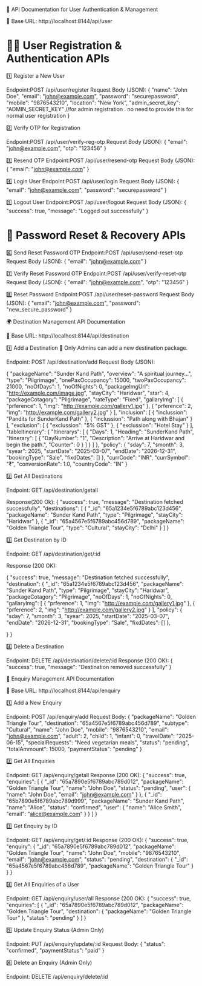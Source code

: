 📌 API Documentation for User Authentication & Management

🔗 Base URL: http://localhost:8144/api/user


🧑‍💻 User Registration & Authentication APIs
==============================================

1️⃣ Register a New User

Endpoint:POST /api/user/register
Request Body (JSON):
{
  "name": "John Doe",
  "email": "john@example.com",
  "password": "securepassword",
  "mobile": "9876543210",
  "location": "New York",
  "admin_secret_key": "ADMIN_SECRET_KEY"     //for admin registration . no need to provide this for normal 
                                               user registration
}


2️⃣ Verify OTP for Registration

Endpoint:POST /api/user/verify-reg-otp
Request Body (JSON):
{
  "email": "john@example.com",
  "otp": "123456"
}


3️⃣ Resend OTP
Endpoint:POST /api/user/resend-otp
Request Body (JSON):
{
  "email": "john@example.com"
}


4️⃣ Login User
Endpoint:POST /api/user/login
Request Body (JSON):
{
  "email": "john@example.com",
  "password": "securepassword"
}


5️⃣ Logout User
Endpoint:POST /api/user/logout
Request Body (JSON):
{
  "success": true,
  "message": "Logged out successfully"
}



🔑 Password Reset & Recovery APIs
=====================================

6️⃣ Send Reset Password OTP
Endpoint:POST /api/user/send-reset-otp
Request Body (JSON):
{
  "email": "john@example.com"
}


7️⃣ Verify Reset Password OTP
Endpoint:POST /api/user/verify-reset-otp
Request Body (JSON):
{
  "email": "john@example.com",
  "otp": "123456"
}



8️⃣ Reset Password
Endpoint:POST /api/user/reset-password
Request Body (JSON):
{
  "email": "john@example.com",
  "password": "new_secure_password"
}






🌍 Destination Management API Documentation

🔗 Base URL: http://localhost:8144/api/destination


1️⃣ Add a Destination
📌 Only Admins can add a new destination package.

Endpoint: POST /api/destination/add
Request Body (JSON):

{
  "packageName": "Sunder Kand Path",
  "overview": "A spiritual journey...",
  "type": "Pilgrimage",
  "onePaxOccupancy": 15000,
  "twoPaxOccupancy": 21000,
  "noOfDays": 1,
  "noOfNights": 0,
  "packageImgUrl": "http://example.com/image.jpg",
  "stayCity": "Haridwar",
  "star": 4,
  "packageCotagory": "Pilgrimage",
  "rateType": "Fixed",
  "gallaryImg": [
    {
      "prference": 1,
      "img": "http://example.com/gallery1.jpg"
    },
    {
      "prference": 2,
      "img": "http://example.com/gallery2.jpg"
    }
  ],
  "inclusion": [
    {
      "inclussion": "Pandits for SunderKand Path"
    },
    {
      "inclussion": "Path along with Bhajan"
    }
  ],
  "exclusion": [
    {
      "exclussion": "5% GST"
    },
    {
      "exclussion": "Hotel Stay"
    }
  ],
  "tableItinerary": {
    "Itinerarys": [
      {
        "Days": 1,
        "Heading": "SunderKand Path",
        "Itinerary": [
          {
            "DayNumber": "1",
            "Description": "Arrive at Haridwar and begin the path.",
            "Counter": 0
          }
        ]
      }
    ]
  },
  "policy": {
    "sday": 7,
    "smonth": 3,
    "syear": 2025,
    "startDate": "2025-03-07",
    "endDate": "2026-12-31",
    "bookingType": "Sale",
    "fixdDates": []
  },
  "currCode": "INR",
  "currSymbol": "₹",
  "conversionRate": 1.0,
  "countryCode": "IN"
}




2️⃣ Get All Destinations

Endpoint: GET /api/destination/getall

Response(200 Ok): 
{
  "success": true,
  "message": "Destination fetched successfully",
  "destinations": [
    {
      "_id": "65a1234e5f6789abc123d456",
      "packageName": "Sunder Kand Path",
      "type": "Pilgrimage",
      "stayCity": "Haridwar"
    },
    {
      "_id": "65a4567e5f6789abc456d789",
      "packageName": "Golden Triangle Tour",
      "type": "Cultural",
      "stayCity": "Delhi"
    }
  ]
}



3️⃣ Get Destination by ID

Endpoint: GET /api/destination/get/:id

Response (200 OK):

{
  "success": true,
  "message": "Destination fetched successfully",
  "destination": {
    "_id": "65a1234e5f6789abc123d456",
    "packageName": "Sunder Kand Path",
    "type": "Pilgrimage",
    "stayCity": "Haridwar",
    "packageCotagory": "Pilgrimage",
    "noOfDays": 1,
    "noOfNights": 0,
    "gallaryImg": [
      {
        "prference": 1,
        "img": "http://example.com/gallery1.jpg"
      },
      {
        "prference": 2,
        "img": "http://example.com/gallery2.jpg"
      }
    ],
    "policy": {
        "sday": 7,
        "smonth": 3,
        "syear": 2025,
        "startDate": "2025-03-07",
        "endDate": "2026-12-31",
        "bookingType": "Sale",
        "fixdDates": []
    },

  }
}



4️⃣ Delete a Destination

Endpoint: DELETE /api/destination/delete/:id
Response (200 OK):
{
  "success": true,
  "message": "Destination removed successfully"
}







📌 Enquiry Management API Documentation

📌 Base URL: http://localhost:8144/api/enquiry


1️⃣ Add a New Enquiry

Endpoint: POST /api/enquiry/add
Request Body:
{
  "packageName": "Golden Triangle Tour",
  "destination": "65a4567e5f6789abc456d789",
  "subtype": "Cultural",
  "name": "John Doe",
  "mobile": "9876543210",
  "email": "john@example.com",
  "adult": 2,
  "child": 1,
  "infant": 0,
  "travelDate": "2025-06-15",
  "specialRequests": "Need vegetarian meals",
  "status": "pending",
  "totalAmmount": 15000,
  "paymentStatus": "pending"
}




2️⃣ Get All Enquiries

Endpoint: GET /api/enquiry/getall
Response (200 OK):
{
  "success": true,
  "enquiries": [
    {
      "_id": "65a7890e5f6789abc789d012",
      "packageName": "Golden Triangle Tour",
      "name": "John Doe",
      "status": "pending",
      "user": {
        "name": "John Doe",
        "email": "john@example.com"
      }
    },
    {
      "_id": "65b7890e5f6789abc789d999",
      "packageName": "Sunder Kand Path",
      "name": "Alice",
      "status": "confirmed",
      "user": {
        "name": "Alice Smith",
        "email": "alice@example.com"
      }
    }
  ]
}



3️⃣ Get Enquiry by ID

Endpoint: GET /api/enquiry/get/:id
Response (200 OK):
{
  "success": true,
  "enquiry": {
    "_id": "65a7890e5f6789abc789d012",
    "packageName": "Golden Triangle Tour",
    "name": "John Doe",
    "mobile": "9876543210",
    "email": "john@example.com",
    "status": "pending",
    "destination": {
      "_id": "65a4567e5f6789abc456d789",
      "packageName": "Golden Triangle Tour"
    }
  }
}




4️⃣ Get All Enquiries of a User

Endpoint: GET /api/enquiry/user/all
Response (200 OK):
{
  "success": true,
  "enquiries": [
    {
      "_id": "65a7890e5f6789abc789d012",
      "packageName": "Golden Triangle Tour",
      "destination": {
        "packageName": "Golden Triangle Tour"
      },
      "status": "pending"
    }
  ]
}




5️⃣ Update Enquiry Status (Admin Only)

Endpoint: PUT /api/enquiry/update/:id
Request Body:
{
  "status": "confirmed",
  "paymentStatus": "paid"
}



6️⃣ Delete an Enquiry (Admin Only)

Endpoint: DELETE /api/enquiry/delete/:id







